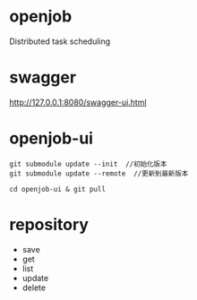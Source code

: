 # openjob
Distributed task scheduling

# swagger

http://127.0.0.1:8080/swagger-ui.html

# openjob-ui

```shell
git submodule update --init  //初始化版本
git submodule update --remote  //更新到最新版本

cd openjob-ui & git pull
```

# repository
- save
- get
- list
- update
- delete